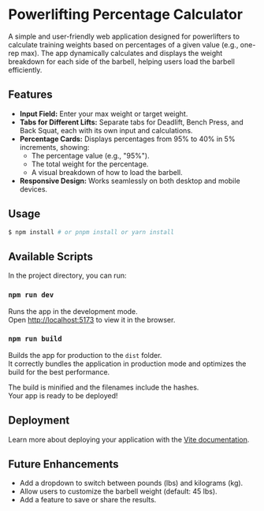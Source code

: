 # Powerlifting Percentage Calculator

A simple and user-friendly web application designed for powerlifters to calculate training weights based on percentages of a given value (e.g., one-rep max). The app dynamically calculates and displays the weight breakdown for each side of the barbell, helping users load the barbell efficiently.

## Features

- **Input Field:** Enter your max weight or target weight.
- **Tabs for Different Lifts:** Separate tabs for Deadlift, Bench Press, and Back Squat, each with its own input and calculations.
- **Percentage Cards:** Displays percentages from 95% to 40% in 5% increments, showing:
  - The percentage value (e.g., "95%").
  - The total weight for the percentage.
  - A visual breakdown of how to load the barbell.
- **Responsive Design:** Works seamlessly on both desktop and mobile devices.

## Usage

```bash
$ npm install # or pnpm install or yarn install
```

## Available Scripts

In the project directory, you can run:

### `npm run dev`

Runs the app in the development mode.<br>
Open [http://localhost:5173](http://localhost:5173) to view it in the browser.

### `npm run build`

Builds the app for production to the `dist` folder.<br>
It correctly bundles the application in production mode and optimizes the build for the best performance.

The build is minified and the filenames include the hashes.<br>
Your app is ready to be deployed!

## Deployment

Learn more about deploying your application with the [Vite documentation](https://vite.dev/guide/static-deploy.html).

## Future Enhancements

- Add a dropdown to switch between pounds (lbs) and kilograms (kg).
- Allow users to customize the barbell weight (default: 45 lbs).
- Add a feature to save or share the results.
